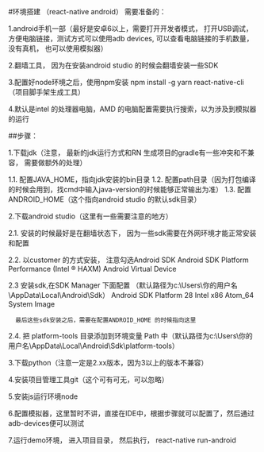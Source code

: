 #环境搭建 （react-native android）
需要准备的：

1.android手机一部（最好是安卓6以上，需要打开开发者模式， 打开USB调试，方便电脑链接，测试方式可以使用adb devices, 可以查看电脑链接的手机数量，没有真机， 也可以使用模拟器）

2.翻墙工具， 因为在安装android studio 的时候会翻墙安装一些SDK


3.配置好node环境之后，使用npm安装 npm install -g yarn react-native-cli （项目脚手架生成工具）


4.默认是intel 的处理器电脑，AMD 的电脑配置需要执行搜索，以为涉及到模拟器的运行


##步骤：

1.下载jdk（注意， 最新的jdk运行方式和RN 生成项目的gradle有一些冲突和不兼容， 需要做额外的处理）

  1.1. 配置JAVA_HOME，指向jdk安装的bin目录
  1.2. 配置path目录（因为打包编译的时候会用到，找cmd中输入java-version的时候能够正常输出为准）
  1.3. 配置ANDROID_HOME（这个指向android studio 的默认sdk目录）


2.下载android studio（这里有一些需要注意的地方）

  2.1. 安装的时候最好是在翻墙状态下， 因为一些sdk需要在外网环境才能正常安装和配置

  2.2. 以customer 的方式安装， 注意勾选Android SDK Android SDK Platform  Performance (Intel ® HAXM)   Android Virtual Device

  2.3 安装sdk,在SDK Manager 下面配置 （默认路径为c:\Users\你的用户名\AppData\Local\Android\Sdk）
      Android SDK Platform 28
      Intel x86 Atom_64 System Image

      最后这些sdk安装之后，需要在配置ANDROID_HOME 的时候指向这里
  2.4.  把 platform-tools 目录添加到环境变量 Path 中（默认路径为c:\Users\你的用户名\AppData\Local\Android\Sdk\platform-tools）

3.下载python（注意一定是2.xx版本，因为3以上的版本不兼容）

4.安装项目管理工具git（这个可有可无，可以忽略）

5.安装js运行环境node

6.配置模拟器，这里暂时不讲，直接在IDE中，根据步骤就可以配置了，然后通过adb-devices便可以测试

7.运行demo环境， 进入项目目录， 然后执行， react-native run-android

